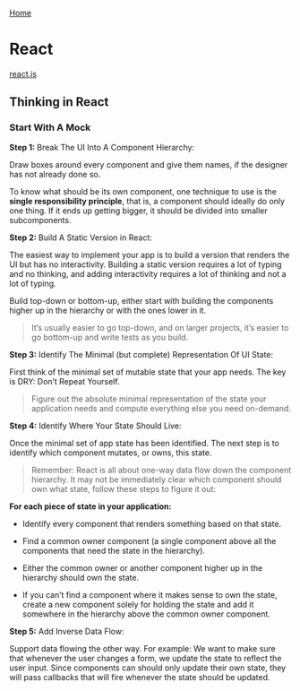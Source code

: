 [Home](README.md)

# React
[react.js](https://reactjs.org/docs/thinking-in-react.html)

## Thinking in React

### Start With A Mock

**Step 1:** Break The UI Into A Component Hierarchy:  

Draw boxes around every component and give them names, if the designer has not already done so.  

To know what should be its own component, one technique to use is the **single responsibility principle**, that is, a component should ideally do only one thing. If it ends up getting bigger, it should be divided into smaller subcomponents. 


**Step 2:** Build A Static Version in React:  

The easiest way to implement your app is to build a version that renders the UI but has no interactivity. Building a static version requires a lot of typing and no thinking, and adding interactivity requires a lot of thinking and not a lot of typing.  

Build top-down or bottom-up, either start with building the components higher up in the hierarchy or with the ones lower in it.

>It’s usually easier to go top-down, and on larger projects, it’s easier to go bottom-up and write tests as you build.  

**Step 3:** Identify The Minimal (but complete) Representation Of UI State:  

First think of the minimal set of mutable state that your app needs. The key is DRY: Don’t Repeat Yourself. 

>Figure out the absolute minimal representation of the state your application needs and compute everything else you need on-demand.  

**Step 4:** Identify Where Your State Should Live:  

Once the minimal set of app state has been identified. The next step is to identify which component mutates, or owns, this state.  

>Remember: React is all about one-way data flow down the component hierarchy. It may not be immediately clear which component should own what state, follow these steps to figure it out:  

**For each piece of state in your application:**  

 - Identify every component that renders something based on that state.  

 - Find a common owner component (a single component above all the components that need the state in the hierarchy).  

 - Either the common owner or another component higher up in the hierarchy should own the state.  

 - If you can’t find a component where it makes sense to own the state, create a new component solely for holding the state and add it somewhere in the hierarchy above the common owner component.  

 **Step 5:** Add Inverse Data Flow:  

 Support data flowing the other way. For example: We want to make sure that whenever the user changes a form, we update the state to reflect the user input. Since components can should only update their own state, they will pass callbacks that will fire whenever the state should be updated.


